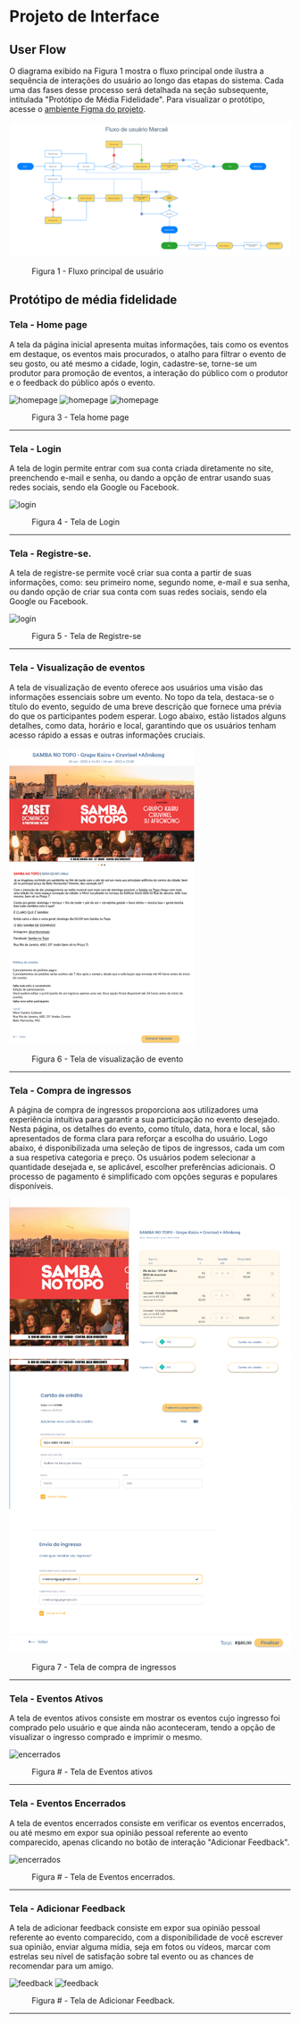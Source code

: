 
# Projeto de Interface

## User Flow

O diagrama exibido na Figura 1 mostra o fluxo principal onde ilustra a sequência de interações do usuário ao longo das etapas do sistema. Cada uma das fases desse processo será detalhada na seção subsequente, intitulada "Protótipo de Média Fidelidade". Para visualizar o protótipo, acesse o <a href="https://www.figma.com/file/q9EqSVGC7zONyYejZ9xUqa/Site-do-Projeto-Eixo-1---PUC-Minas?type=design&node-id=0%3A1&mode=design&t=6IYslppfxkUeoECs-1">ambiente Figma do projeto</a>.

![Fluxo de usuário marcaê](img/fluxo.png)

<figure>
    <figcaption>Figura 1 - Fluxo principal de usuário
</figure>

## Protótipo de média fidelidade

<h3><b>Tela - Home page</b></h3>
<p>A tela da página inicial apresenta muitas informações, tais como os eventos em destaque, os eventos mais procurados, o atalho para filtrar o evento de seu gosto, ou até mesmo a cidade, login, cadastre-se, torne-se um produtor para promoção de eventos, a interação do público com o produtor e o feedback do público após o evento. </p>
  
![homepage](https://github.com/ICEI-PUC-Minas-PMV-ADS/pmv-ads-2023-2-e1-proj-web-t4-group_3/blob/main/documentos/img/Tela%20inicial%201.png)
![homepage](https://github.com/ICEI-PUC-Minas-PMV-ADS/pmv-ads-2023-2-e1-proj-web-t4-group_3/blob/0a84dd57a74d4f3d46ab6f95508edbc4296b35c9/documentos/img/Tela%20inicial%202.png)
![homepage](https://github.com/ICEI-PUC-Minas-PMV-ADS/pmv-ads-2023-2-e1-proj-web-t4-group_3/blob/0a84dd57a74d4f3d46ab6f95508edbc4296b35c9/documentos/img/Tela%20inicial%203.png)

<figure> 
  <figcaption>Figura 3 - Tela home page
</figure> 
<hr>

<h3><b>Tela - Login</b></h3>
<p>A tela de login permite entrar com sua conta criada diretamente no site, preenchendo e-mail e senha, ou dando a opção de entrar usando suas redes sociais, sendo ela Google ou Facebook.</p>
  
![login](https://github.com/ICEI-PUC-Minas-PMV-ADS/pmv-ads-2023-2-e1-proj-web-t4-group_3/blob/0a84dd57a74d4f3d46ab6f95508edbc4296b35c9/documentos/img/Login.png)

<figure> 
  <figcaption> Figura 4 - Tela de Login
</figure> 
<hr>

<h3><b>Tela - Registre-se.</b></h3>
<p>A tela de registre-se permite você criar sua conta a partir de suas informações, como: seu primeiro nome, segundo nome, e-mail e sua senha, ou dando opção de criar sua conta com suas redes sociais, sendo ela Google ou Facebook.</p>
  
![login](https://github.com/ICEI-PUC-Minas-PMV-ADS/pmv-ads-2023-2-e1-proj-web-t4-group_3/blob/0a84dd57a74d4f3d46ab6f95508edbc4296b35c9/documentos/img/Registre-se.png)

<figure> 
  <figcaption> Figura 5 - Tela de Registre-se
</figure> 
<hr>


<h3><b>Tela - Visualização de eventos</b></h3>
<p>A tela de visualização de evento oferece aos usuários uma visão das informações essenciais sobre um evento. No topo da tela, destaca-se o título do evento, seguido de uma breve descrição que fornece uma prévia do que os participantes podem esperar. Logo abaixo, estão listados alguns detalhes, como data, horário e local, garantindo que os usuários tenham acesso rápido a essas e outras informações cruciais.</p>

![Fluxo de usuário marcaê](img/visualizaringresso.png)


<figure> 
  <figcaption> Figura 6 - Tela de visualização de evento
</figure> 
<hr>



<h3><b>Tela - Compra de ingressos</b></h3>
<p>A página de compra de ingressos proporciona aos utilizadores uma experiência intuitiva para garantir a sua participação no evento desejado. Nesta página, os detalhes do evento, como título, data, hora e local, são apresentados de forma clara para reforçar a escolha do usuário.
Logo abaixo, é disponibilizada uma seleção de tipos de ingressos, cada um com a sua respetiva categoria e preço. Os usuários podem selecionar a quantidade desejada e, se aplicável, escolher preferências adicionais. O processo de pagamento é simplificado com opções seguras e populares disponíveis.</p>

![Fluxo de usuário marcaê](img/compraIngresso1.png)
![Fluxo de usuário marcaê](img/compraIngresso2.png)
![Fluxo de usuário marcaê](img/compraIngresso3.png)

<figure> 
  <figcaption> Figura 7 - Tela de compra de ingressos
</figure> 
<hr>

<h3><b>Tela - Eventos Ativos</b></h3>
<p>A tela de eventos ativos consiste em mostrar os eventos cujo ingresso foi comprado pelo usuário e que ainda não aconteceram, tendo a opção de visualizar o ingresso comprado e imprimir o mesmo.</p>

![encerrados](https://github.com/ICEI-PUC-Minas-PMV-ADS/pmv-ads-2023-2-e1-proj-web-t4-group_3/blob/main/documentos/img/Historico1.png)

<figure> 
  <figcaption> Figura # - Tela de Eventos ativos
</figure> 
<hr>

<h3><b>Tela - Eventos Encerrados</b></h3>
<p>A tela de eventos encerrados consiste em verificar os eventos encerrados, ou até mesmo em expor sua opinião pessoal referente ao evento comparecido, apenas clicando no botão de interação "Adicionar Feedback".</p>

![encerrados](https://github.com/ICEI-PUC-Minas-PMV-ADS/pmv-ads-2023-2-e1-proj-web-t4-group_3/blob/main/documentos/img/Eventos%20encerrados.png)

<figure> 
  <figcaption> Figura # - Tela de Eventos encerrados.
</figure> 
<hr>

<h3><b>Tela - Adicionar Feedback</b></h3>
<p>A tela de adicionar feedback consiste em expor sua opinião pessoal referente ao evento comparecido, com a disponibilidade de você escrever sua opinião, enviar alguma mídia, seja em fotos ou vídeos, marcar com estrelas seu nível de satisfação sobre tal evento ou as chances de recomendar para um amigo.</p>
  
![feedback](https://github.com/ICEI-PUC-Minas-PMV-ADS/pmv-ads-2023-2-e1-proj-web-t4-group_3/blob/main/documentos/img/Adicionando%20p%C3%B3s%20evento%201.png)
![feedback](https://github.com/ICEI-PUC-Minas-PMV-ADS/pmv-ads-2023-2-e1-proj-web-t4-group_3/blob/main/documentos/img/Adicionando%20p%C3%B3s%20evento%202.png)

<figure> 
  <figcaption> Figura # - Tela de Adicionar Feedback.
</figure> 
<hr>





